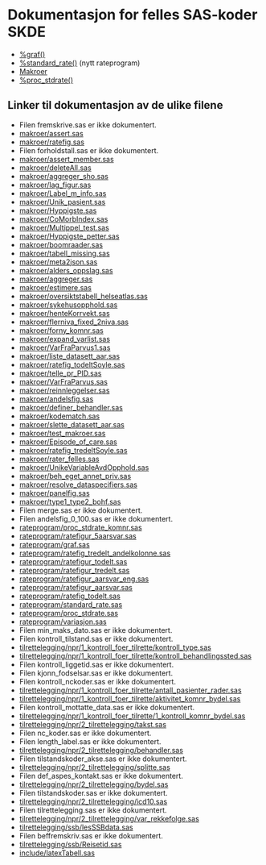 # Dokumentasjon for felles SAS-koder SKDE

- [%graf()](graf)
- [%standard_rate()](standard_rate) (nytt rateprogram)
- [Makroer](makroer_doc)
- [%proc_stdrate()](rateprogram_doc)


## Linker til dokumentasjon av de ulike filene

- Filen fremskrive.sas er ikke dokumentert.
- [makroer/assert.sas](assert)
- [makroer/ratefig.sas](ratefig)
- Filen forholdstall.sas er ikke dokumentert.
- [makroer/assert_member.sas](assert_member)
- [makroer/deleteAll.sas](deleteAll)
- [makroer/aggreger_sho.sas](aggreger_sho)
- [makroer/lag_figur.sas](lag_figur)
- [makroer/Label_m_info.sas](Label_m_info)
- [makroer/Unik_pasient.sas](Unik_pasient)
- [makroer/Hyppigste.sas](Hyppigste)
- [makroer/CoMorbIndex.sas](CoMorbIndex)
- [makroer/Multippel_test.sas](Multippel_test)
- [makroer/Hyppigste_petter.sas](Hyppigste_petter)
- [makroer/boomraader.sas](boomraader)
- [makroer/tabell_missing.sas](tabell_missing)
- [makroer/meta2json.sas](meta2json)
- [makroer/alders_oppslag.sas](alders_oppslag)
- [makroer/aggreger.sas](aggreger)
- [makroer/estimere.sas](estimere)
- [makroer/oversiktstabell_helseatlas.sas](oversiktstabell_helseatlas)
- [makroer/sykehusopphold.sas](sykehusopphold)
- [makroer/henteKorrvekt.sas](henteKorrvekt)
- [makroer/flerniva_fixed_2niva.sas](flerniva_fixed_2niva)
- [makroer/forny_komnr.sas](forny_komnr)
- [makroer/expand_varlist.sas](expand_varlist)
- [makroer/VarFraParvus1.sas](VarFraParvus1)
- [makroer/liste_datasett_aar.sas](liste_datasett_aar)
- [makroer/ratefig_todeltSoyle.sas](ratefig_todeltSoyle)
- [makroer/telle_pr_PID.sas](telle_pr_PID)
- [makroer/VarFraParvus.sas](VarFraParvus)
- [makroer/reinnleggelser.sas](reinnleggelser)
- [makroer/andelsfig.sas](andelsfig)
- [makroer/definer_behandler.sas](definer_behandler)
- [makroer/kodematch.sas](kodematch)
- [makroer/slette_datasett_aar.sas](slette_datasett_aar)
- [makroer/test_makroer.sas](test_makroer)
- [makroer/Episode_of_care.sas](Episode_of_care)
- [makroer/ratefig_tredeltSoyle.sas](ratefig_tredeltSoyle)
- [makroer/rater_felles.sas](rater_felles)
- [makroer/UnikeVariableAvdOpphold.sas](UnikeVariableAvdOpphold)
- [makroer/beh_eget_annet_priv.sas](beh_eget_annet_priv)
- [makroer/resolve_dataspecifiers.sas](resolve_dataspecifiers)
- [makroer/panelfig.sas](panelfig)
- [makroer/type1_type2_bohf.sas](type1_type2_bohf)
- Filen merge.sas er ikke dokumentert.
- Filen andelsfig_0_100.sas er ikke dokumentert.
- [rateprogram/proc_stdrate_komnr.sas](proc_stdrate_komnr)
- [rateprogram/ratefigur_5aarsvar.sas](ratefigur_5aarsvar)
- [rateprogram/graf.sas](graf)
- [rateprogram/ratefig_tredelt_andelkolonne.sas](ratefig_tredelt_andelkolonne)
- [rateprogram/ratefigur_todelt.sas](ratefigur_todelt)
- [rateprogram/ratefigur_tredelt.sas](ratefigur_tredelt)
- [rateprogram/ratefigur_aarsvar_eng.sas](ratefigur_aarsvar_eng)
- [rateprogram/ratefigur_aarsvar.sas](ratefigur_aarsvar)
- [rateprogram/ratefig_todelt.sas](ratefig_todelt)
- [rateprogram/standard_rate.sas](standard_rate)
- [rateprogram/proc_stdrate.sas](proc_stdrate)
- [rateprogram/variasjon.sas](variasjon)
- Filen min_maks_dato.sas er ikke dokumentert.
- Filen kontroll_tilstand.sas er ikke dokumentert.
- [tilrettelegging/npr/1_kontroll_foer_tilrette/kontroll_type.sas](kontroll_type)
- [tilrettelegging/npr/1_kontroll_foer_tilrette/kontroll_behandlingssted.sas](kontroll_behandlingssted)
- Filen kontroll_liggetid.sas er ikke dokumentert.
- Filen kjonn_fodselsar.sas er ikke dokumentert.
- Filen kontroll_nckoder.sas er ikke dokumentert.
- [tilrettelegging/npr/1_kontroll_foer_tilrette/antall_pasienter_rader.sas](antall_pasienter_rader)
- [tilrettelegging/npr/1_kontroll_foer_tilrette/aktivitet_komnr_bydel.sas](aktivitet_komnr_bydel)
- Filen kontroll_mottatte_data.sas er ikke dokumentert.
- [tilrettelegging/npr/1_kontroll_foer_tilrette/1_kontroll_komnr_bydel.sas](1_kontroll_komnr_bydel)
- [tilrettelegging/npr/2_tilrettelegging/takst.sas](takst)
- Filen nc_koder.sas er ikke dokumentert.
- Filen length_label.sas er ikke dokumentert.
- [tilrettelegging/npr/2_tilrettelegging/behandler.sas](behandler)
- Filen tilstandskoder_akse.sas er ikke dokumentert.
- [tilrettelegging/npr/2_tilrettelegging/splitte.sas](splitte)
- Filen def_aspes_kontakt.sas er ikke dokumentert.
- [tilrettelegging/npr/2_tilrettelegging/bydel.sas](bydel)
- Filen tilstandskoder.sas er ikke dokumentert.
- [tilrettelegging/npr/2_tilrettelegging/icd10.sas](icd10)
- Filen tilrettelegging.sas er ikke dokumentert.
- [tilrettelegging/npr/2_tilrettelegging/var_rekkefolge.sas](var_rekkefolge)
- [tilrettelegging/ssb/lesSSBdata.sas](lesSSBdata)
- Filen beffremskriv.sas er ikke dokumentert.
- [tilrettelegging/ssb/Reisetid.sas](Reisetid)
- [include/latexTabell.sas](latexTabell)
